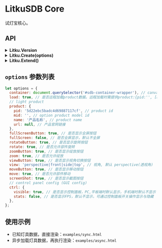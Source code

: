 # LitkuSDB Core

试灯宝核心。

## API

<!-- ## Litku.Version -->
<details><summary><b>Litku.Version</b></summary><div>

```javascript
coonsole.log(Litku.Version); // 0.0.1
```

</div></details>

<!-- ## Litku.Create(options) -->
<details><summary><b>Litku.Create(options)</b></summary><p>
    
`options` 参数配置，请阅读 <a href="#options">options参数列表</a>。

```javascript
// 创建渲染实例
const renderer = LitkuSDB.Create(options);

// 销毁实例
renderer.destroy();
renderer = null;
```
    
</p></details>

<!-- ## Litku.Extend() -->
<details><summary><b>Litku.Extend()</b></summary><p>

无使用说明。

</p></details>

<!-- ## options 参数列表 -->
<h2 id="options"><code>options</code> 参数列表</h2>

```javascript
let options = {
  container: document.querySelector('#sdb-container-wrapper'), // canvas and ctrl container, default document.body
  load: true, // 是否远程加载product数据。远程加载时需提供product:{pid:'', [mid:'']}
  // light product
  product: {
    pid: '5d22ebc5badc4d69887117cf', // product id
    mid: '', // option product model id
    name: '产品名称', // product name
    url: null, // 产品官网链接
  },
  fullScreenButton: true, // 是否显示全屏按钮
  fullScreen: false, // 是否全屏显示，默认不全屏
  rotateButton: true, // 是否显示旋转按钮
  rotate: true, // 是否允许部件旋转
  zoomButton: true, // 是否显示绽放按钮
  zoom: true, // 是否允许绽放
  viewButton: true, // 是否显示视角切换按钮
  view: 'perspective|front|side|top', // 视角, 默认 perspective(透视角)
  moveButton: true, // 是否显示移动按钮
  move: true, // 是否允许部件移动
  screenShot: true, // 是否显示截图按钮
  // control panel config (GUI config)
  ctrl: {
    visible: true, // 是否显示控制面板，PC,平板端时默认显示，手机端时默认不显示
    stats: false, // 是否显示FPS，默认不显示，可通过控制面板开关操作显示与隐藏
  },
};
```

## 使用示例

- 已知灯具数据，直接渲染：`examples/sync.html`
- 异步加载灯具数据，再执行渲染：`examples/async.html`

